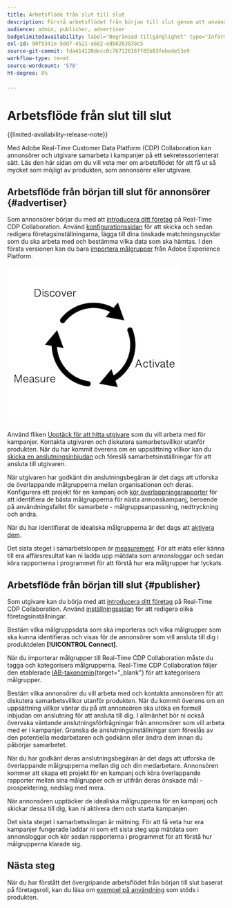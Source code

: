 ```yaml
---
title: Arbetsflöde från slut till slut
description: Förstå arbetsflödet från början till slut genom att använda Real-Time CDP Collaboration som annonsörer eller utgivare
audience: admin, publisher, advertiser
badgelimitedavailability: label="Begränsad tillgänglighet" type="Informative" url="https://helpx.adobe.com/legal/product-descriptions/real-time-customer-data-platform-collaboration.html newtab=true"
exl-id: 90f9341e-5dd7-4521-a602-edb0263838c5
source-git-commit: fda414120decc0c76712616ff85b83febede53e9
workflow-type: tm+mt
source-wordcount: '578'
ht-degree: 0%

---
```


# Arbetsflöde från slut till slut

{{limited-availability-release-note}}

Med Adobe Real-Time Customer Data Platform (CDP) Collaboration kan annonsörer och utgivare samarbeta i kampanjer på ett sekretessorienterat sätt. Läs den här sidan om du vill veta mer om arbetsflödet för att få ut så mycket som möjligt av produkten, som annonsörer eller utgivare.

## Arbetsflöde från början till slut för annonsörer {#advertiser}

Som annonsörer börjar du med att [introducera ditt företag](/help/guide/setup/onboard-organization.md) på Real-Time CDP Collaboration. Använd [konfigurationssidan](/help/guide/setup/setup-overview.md) för att skicka och sedan redigera företagsinställningarna, lägga till dina önskade matchningsnycklar som du ska arbeta med och bestämma vilka data som ska hämtas. I den första versionen kan du bara [importera målgrupper](/help/guide/setup/onboard-audiences.md) från Adobe Experience Platform.

![Identifiera, aktivera, mät för annonsörer.](/help/assets/end-to-end-workflow/discover-activate-measure.png)

Använd fliken [Upptäck för att hitta utgivare](/help/guide/connect/discover-publishers.md) som du vill arbeta med för kampanjer. Kontakta utgivaren och diskutera samarbetsvillkor utanför produkten. När du har kommit överens om en uppsättning villkor kan du [skicka en anslutningsinbjudan](/help/guide/connect/establishing-connections.md) och föreslå samarbetsinställningar för att ansluta till utgivaren.

När utgivaren har godkänt din anslutningsbegäran är det dags att utforska de överlappande målgrupperna mellan organisationen och deras. Konfigurera ett projekt för en kampanj och [kör överlappningsrapporter](/help/guide/collaborate/discover.md) för att identifiera de bästa målgrupperna för nästa annonskampanj, beroende på användningsfallet för samarbete - målgruppsanpassning, nedtryckning och andra.

När du har identifierat de idealiska målgrupperna är det dags att [aktivera dem](/help/guide/collaborate/activate.md).

Det sista steget i samarbetsloopen är [measurement](/help/guide/collaborate/measure.md). För att mäta eller känna till era affärsresultat kan ni ladda upp mätdata som annonsloggar och sedan köra rapporterna i programmet för att förstå hur era målgrupper har lyckats.

## Arbetsflöde från början till slut {#publisher}

Som utgivare kan du börja med att [introducera ditt företag](/help/guide/setup/onboard-organization.md) på Real-Time CDP Collaboration. Använd [inställningssidan](/help/guide/setup/setup-overview.md) för att redigera olika företagsinställningar.

Bestäm vilka målgruppsdata som ska importeras och vilka målgrupper som ska kunna identifieras och visas för de annonsörer som vill ansluta till dig i produktdelen **[!UICONTROL Connect]**.

När du importerar målgrupper till Real-Time CDP Collaboration måste du tagga och kategorisera målgrupperna. Real-Time CDP Collaboration följer den etablerade [IAB-taxonomin](https://www.iab.com/guidelines/content-taxonomy/){target="_blank"} för att kategorisera målgrupper.

Bestäm vilka annonsörer du vill arbeta med och kontakta annonsören för att diskutera samarbetsvillkor utanför produkten. När du kommit överens om en uppsättning villkor väntar du på att annonsören ska utöka en formell inbjudan om anslutning för att ansluta till dig. I allmänhet bör ni också övervaka väntande anslutningsförfrågningar från annonsörer som vill arbeta med er i kampanjer. Granska de anslutningsinställningar som föreslås av den potentiella medarbetaren och godkänn eller ändra dem innan du påbörjar samarbetet.

När du har godkänt deras anslutningsbegäran är det dags att utforska de överlappande målgrupperna mellan dig och din medarbetare. Annonsören kommer att skapa ett projekt för en kampanj och köra överlappande rapporter mellan sina målgrupper och er utifrån deras önskade mål - prospektering, nedslag med mera.

När annonsören upptäcker de idealiska målgrupperna för en kampanj och skickar dessa till dig, kan ni aktivera dem och starta kampanjen.

Det sista steget i samarbetsslingan är mätning. För att få veta hur era kampanjer fungerade laddar ni som ett sista steg upp mätdata som annonsloggar och kör sedan rapporterna i programmet för att förstå hur målgrupperna klarade sig.

## Nästa steg

När du har förstått det övergripande arbetsflödet från början till slut baserat på företagsroll, kan du läsa om [exempel på användning](/help/guide/use-cases-benefits.md) som stöds i produkten.
